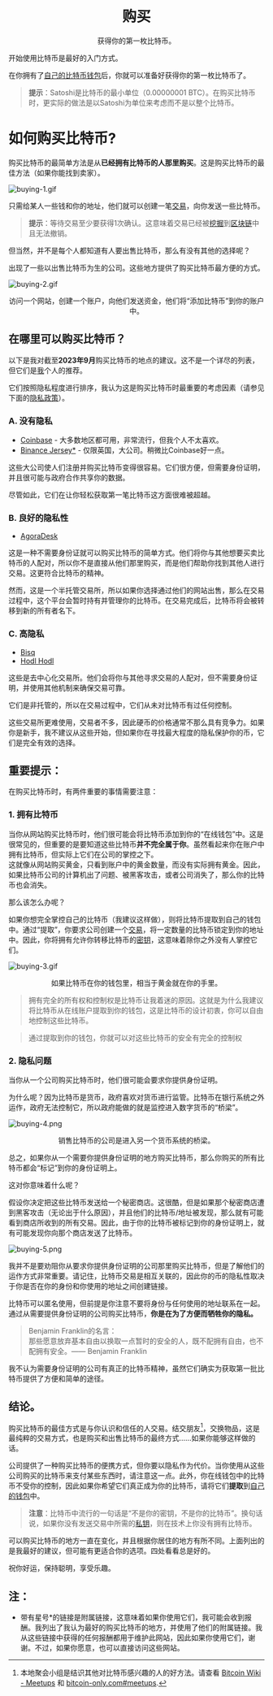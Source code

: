# <center>购买</center>
<center>获得你的第一枚比特币。</center>

开始使用比特币是最好的入门方式。

在你拥有了[自己的比特币钱包](../getting-started/getting%20started.md)后，你就可以准备好获得你的第一枚比特币了。

>**提示**：Satoshi是比特币的最小单位（0.00000001 BTC）。在购买比特币时，更实际的做法是以Satoshi为单位来考虑而不是以整个比特币。

# 如何购买比特币?
购买比特币的最简单方法是从**已经拥有比特币的人那里购买**。这是购买比特币的最佳方法（如果你能找到卖家）。

![buying-1.gif](img/buying-1%20(1).gif)

只需给某人一些钱和你的地址，他们就可以创建一笔[交易](../../How%20Bitcoin%20Works/3.Transactions/Transactions.md)，向你发送一些比特币。

>**提示**：等待交易至少要获得1次确认。这意味着交易已经被[挖掘](../../How%20Bitcoin%20Works/2.Mining/mining.md)到[区块链](../../../Technical/Blockchain/blockchain.md)中且无法撤销。

但当然，并不是每个人都知道有人要出售比特币，那么有没有其他的选择呢？

出现了一些以出售比特币为生的公司。这些地方提供了购买比特币最方便的方式。

![buying-2.gif](img/buying-2%20(1).gif)

<center>访问一个网站，创建一个账户，向他们发送资金，他们将“添加比特币”到你的账户中。</center>

## 在哪里可以购买比特币？
以下是我对截至**2023年9月**购买比特币的地点的建议。这不是一个详尽的列表，但它们是[我](../../../About/about.md)个人的推荐。

它们按照隐私程度进行排序，我认为这是购买比特币时最重要的考虑因素（请参见下面的[隐私政策](#2-隐私问题)）。

### A. 没有隐私

* [Coinbase](https://learnmeabitcoin.com/visit/coinbase) - 大多数地区都可用，非常流行，但我个人不太喜欢。
* [Binance Jersey*](https://learnmeabitcoin.com/visit/binancejersey)  - 仅限英国，大公司。稍微比Coinbase好一点。

这些大公司使人们注册并购买比特币变得很容易。它们很方便，但需要身份证明，并且很可能与政府合作共享你的数据。

尽管如此，它们在让你轻松获取第一笔比特币这方面很难被超越。

### B. 良好的隐私性
* [AgoraDesk
](https://learnmeabitcoin.com/visit/agoradesk)

这是一种不需要身份证就可以购买比特币的简单方式。他们将你与其他想要买卖比特币的人配对，所以你不是直接从他们那里购买，而是他们帮助你找到其他人进行交易。这更符合比特币的精神。

然而，这是一个半托管交易所，所以如果你选择通过他们的网站出售，那么在交易过程中，这个平台会暂时持有并管理你的比特币。在交易完成后，比特币将会被转移到新的所有者名下。

### C. 高隐私
* [Bisq](https://learnmeabitcoin.com/visit/bisq)
* [Hodl Hodl](https://learnmeabitcoin.com/visit/hodlhodl)

这些是去中心化交易所。他们会将你与其他寻求交易的人配对，但不需要身份证明，并使用其他机制来确保交易可靠。

它们是非托管的，所以在交易过程中，它们从未对比特币有过任何控制。

这些交易所更难使用，交易者不多，因此硬币的价格通常不那么具有竞争力。如果你是新手，我不建议从这些开始，但如果你在寻找最大程度的隐私保护你的币，它们是完全有效的选择。


## 重要提示：
在购买比特币时，有两件重要的事情需要注意：

### 1. 拥有比特币
当你从网站购买比特币时，他们很可能会将比特币添加到你的“在线钱包”中。这是很常见的，但重要的是要知道这些比特币**并不完全属于你**。虽然看起来你在账户中拥有比特币，但实际上它们在公司的掌控之下。  
这就像从网站购买黄金，只看到账户中的黄金数量，而没有实际拥有黄金。因此，如果比特币公司的计算机出了问题、被黑客攻击，或者公司消失了，那么你的比特币也会消失。

那么该怎么办呢？

如果你想完全掌控自己的比特币（我建议这样做），则将比特币提取到自己的钱包中。通过“提取”，你要求公司创建一个[交易](../../How%20Bitcoin%20Works/3.Transactions/Transactions.md)，将一定数量的比特币锁定到你的地址中。因此，你将拥有允许你转移比特币的[密钥](../../How%20Bitcoin%20Works/4.Keys%26Addresses/keys_addresses.md)，这意味着除你之外没有人掌控它们。

![buying-3.gif](img/buying-3%20(1).gif)

<center>如果比特币在你的钱包里，相当于黄金就在你的手里。</center>

>拥有完全的所有权和控制权是比特币让我着迷的原因。这就是为什么我建议将比特币从在线账户提取到你的钱包，这是比特币的设计初衷，你可以自由地控制这些比特币。

>通过提取到你的钱包，你就可以对这些比特币的安全有完全的控制权

### 2. 隐私问题

当你从一个公司购买比特币时，他们很可能会要求你提供身份证明。

为什么呢？因为比特币是货币，政府喜欢对货币进行监管。比特币在银行系统之外运作，政府无法控制它，所以政府能做的就是监控进入数字货币的“桥梁”。

![buying-4.png](img/buying-4%20(1).png)

<center>销售比特币的公司是进入另一个货币系统的桥梁。</center>

总之，如果你从一个需要你提供身份证明的地方购买比特币，那么你购买的所有比特币都会“标记”到你的身份证明上。

这对你意味着什么呢？

假设你决定把这些比特币发送给一个秘密商店。这很酷，但是如果那个秘密商店遭到黑客攻击（无论出于什么原因），并且他们的比特币/地址被发现，那么就有可能看到商店所收到的所有交易。因此，由于你的比特币被标记到你的身份证明上，就有可能发现你向那个商店发送了比特币。

![buying-5.png](img/buying-5%20(1).png)

我并不是要劝阻你从要求你提供身份证明的公司那里购买比特币，但是了解他们的运作方式非常重要。请记住，比特币交易是相互关联的，因此你的币的隐私性取决于你是否在你的身份和你使用的地址之间创建链接。

比特币可以匿名使用，但前提是你注意不要将身份与任何使用的地址联系在一起。通过从需要提供身份证明的公司购买比特币，**你是在为了方便而牺牲你的隐私。**

>Benjamin Franklin的名言：  
那些愿意放弃基本自由以换取一点暂时的安全的人，既不配拥有自由，也不配拥有安全。—— Benjamin Franklin

我不认为需要身份证明的公司有真正的比特币精神，虽然它们确实为获取第一批比特币提供了方便和简单的途径。

## 结论。
购买比特币的最佳方式是与你认识和信任的人交易。结交朋友[^1]，交换物品，这是最纯粹的交易方式，也是购买和出售比特币的最终方式……如果你能够这样做的话。

公司提供了一种购买比特币的便携方式，但你要以隐私作为代价。当你使用从这些公司购买的比特币来支付某些东西时，请注意这一点。此外，你在线钱包中的比特币不受你的控制，因此如果你希望它们真正成为你的比特币，请将它们**提取**到[自己的钱包](../getting-started/getting%20started.md)中。

>**注意**：比特币中流行的一句话是“不是你的密钥，不是你的比特币”。换句话说，如果你没有发送交易中所需的[私钥](../../How%20Bitcoin%20Works/4.Keys%26Addresses/Privatr%20key/Private%20key.md)，则在技术上你没有拥有比特币。

可以购买比特币的地方一直在变化，并且根据你居住的地方有所不同。上面列出的是我最好的建议，但可能有更适合你的选项。四处看看总是好的。

祝你好运，保持聪明，享受乐趣。

## 注：
* 带有星号*的链接是附属链接，这意味着如果你使用它们，我可能会收到报酬。我列出了我认为最好的购买比特币的地方，并使用了他们的附属链接。我从这些链接中获得的任何报酬都用于维护此网站，因此如果你使用它们，谢谢。不过，如果你愿意，也可以直接访问这些网站。


[^1]:本地聚会小组是结识其他对比特币感兴趣的人的好方法。请查看 [Bitcoin Wiki - Meetups](https://en.bitcoin.it/wiki/Meetups) 和 [bitcoin-only.com#meetups](https://bitcoin-only.com/#meetups).
